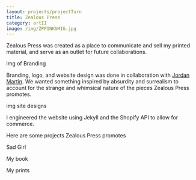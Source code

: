```yaml
---
layout: projects/projectTurn
title: Zealous Press
category: artII
image: /img/ZPPINKSMIG.jpg
---
```


Zealous Press was created as a place to communicate and sell my printed material, and serve as an outlet for future collaborations.

img of Branding

Branding, logo, and website design was done in collaboration with <a href>Jordan Martin</a>. We wanted something inspired by absurdity and surrealism to account for the strange and whimsical nature of the pieces Zealous Press promotes.

img site designs

I engineered the website using Jekyll and the Shopify API to allow for commerce.

Here are some projects Zealous Press promotes

Sad Girl

My book

My prints
